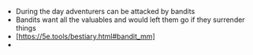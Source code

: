 - During the day adventurers can be attacked by bandits
- Bandits want all the valuables and would left them go if they surrender things
- [https://5e.tools/bestiary.html#bandit_mm]
-